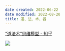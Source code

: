 ```yaml
---
date created: 2022-06-22
date modified: 2022-08-20
title: 道、法、术、器
---
```


[“道法术”思维模型 - 知乎](https://zhuanlan.zhihu.com/p/281934400)

![](https://img.oldwinter.top/Pasted%20image%2020220814035154.png)

